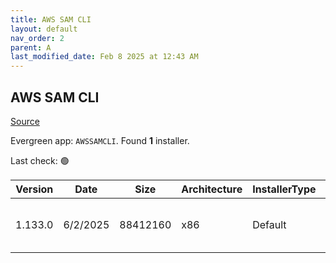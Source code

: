 ```yaml
---
title: AWS SAM CLI
layout: default
nav_order: 2
parent: A
last_modified_date: Feb 8 2025 at 12:43 AM
---
```


## AWS SAM CLI

[Source](https://github.com/aws/aws-sam-cli/)

Evergreen app: `AWSSAMCLI`. Found **1** installer.

Last check: 🟢

| Version | Date     | Size     | Architecture | InstallerType | Type | URI                                                                                                                                                                          |
| ------- | -------- | -------- | ------------ | ------------- | ---- | ---------------------------------------------------------------------------------------------------------------------------------------------------------------------------- |
| 1.133.0 | 6/2/2025 | 88412160 | x86          | Default       | msi  | [https://github.com/aws/aws-sam-cli/releases/download/v1.133.0/AWS_SAM_CLI_64_PY3.msi](https://github.com/aws/aws-sam-cli/releases/download/v1.133.0/AWS_SAM_CLI_64_PY3.msi) |

